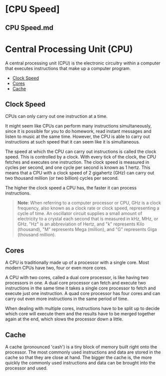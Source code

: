 # [CPU Speed]

## CPU Speed.md

# Central Processing Unit (CPU)

A central processing unit (CPU) is the electronic circuitry within a computer that executes instructions that make up a computer program.

- [Clock Speed](#clock-speed)
- [Cores](#cores)
- [Cache](#cache)

## Clock Speed

CPUs can only carry out one instruction at a time.

It might seem like CPUs can perform many instructions simultaneously, since it is possible for you to do homework, read instant messages and listen to music at the same time. However, the CPU is able to carry out instructions at such speed that it can seem like it is simultaneous.

The speed at which the CPU can carry out instructions is called the clock speed. This is controlled by a clock. With every tick of the clock, the CPU fetches and executes one instruction. The clock speed is measured in cycles per second, and one cycle per second is known as 1 hertz. This means that a CPU with a clock speed of 2 gigahertz (GHz) can carry out two thousand million (or two billion) cycles per second. 

The higher the clock speed a CPU has, the faster it can process instructions.

> **Note**: When referring to a computer processor or CPU, GHz is a clock frequency, also known as a clock rate or clock speed, representing a cycle of time. An oscillator circuit supplies a small amount of electricity to a crystal each second that is measured in kHz, MHz, or GHz. "Hz" is an abbreviation of Hertz, and "k" represents Kilo (thousand), "M" represents Mega (million), and "G" represents Giga (thousand million).

## Cores

A CPU is traditionally made up of a processor with a single core. Most modern CPUs have two, four or even more cores. 

A CPU with two cores, called a dual core processor, is like having two processors in one. A dual core processor can fetch and execute two instructions in the same time it takes a single core processor to fetch and execute just one instruction. A quad core processor has four cores and can carry out even more instructions in the same period of time.

When dealing with multiple cores, instructions have to be split up to decide which core will execute them and the results have to be merged together again at the end, which slows the processor down a little.

## Cache

A cache (pronounced 'cash') is a tiny block of memory built right onto the processor. The most commonly used instructions and data are stored in the cache so that they are close at hand. The bigger the cache is, the more quickly the commonly used instructions and data can be brought into the processor and used.

